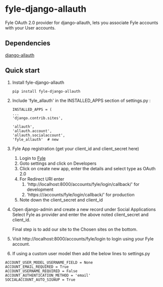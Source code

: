 # fyle-django-allauth

Fyle OAuth 2.0 provider for django-allauth, lets you associate Fyle accounts with your User accounts.


## Dependencies
[django-allauth](https://django-allauth.readthedocs.io/en/latest/installation.html)


## Quick start

1. Install fyle-django-allauth

    ```
    pip install fyle-django-allauth
    ```

2. Include 'fyle_allauth' in the INSTALLED_APPS section of settings.py :
    ```
    INSTALLED_APPS = (
    ...
    'django.contrib.sites',
    
    'allauth',
    'allauth.account',
    'allauth.socialaccount',
    'fyle_allauth'  # new 
    ```

4. Fyle App registration (get your client_id and client_secret here)
    1. Login to [Fyle](https://app.fyle.in)
    2. Goto settings and click on Developers
    3. Click on create new app, enter the details and select type as OAuth 2.0
    4. For Redirect URI enter 
        1. 'http://localhost:8000/accounts/fyle/login/callback/' for development
        2. 'https://<your-domain>/accounts/fyle/login/callback/' for production
    5. Note down the client_secret and client_id
    
5. Open django-admin and create a new record under Social Applications
    Select Fyle as provider and enter the above noted client_secret and client_id.
    
    Final step is to add our site to the Chosen sites on the bottom.
    

6. Visit http://localhost:8000/accounts/fyle/login to login using your Fyle account.


7. If using a custom user model then add the below lines to settings.py

```
ACCOUNT_USER_MODEL_USERNAME_FIELD = None
ACCOUNT_EMAIL_REQUIRED = True
ACCOUNT_USERNAME_REQUIRED = False
ACCOUNT_AUTHENTICATION_METHOD = 'email'
SOCIALACCOUNT_AUTO_SIGNUP = True
``` 